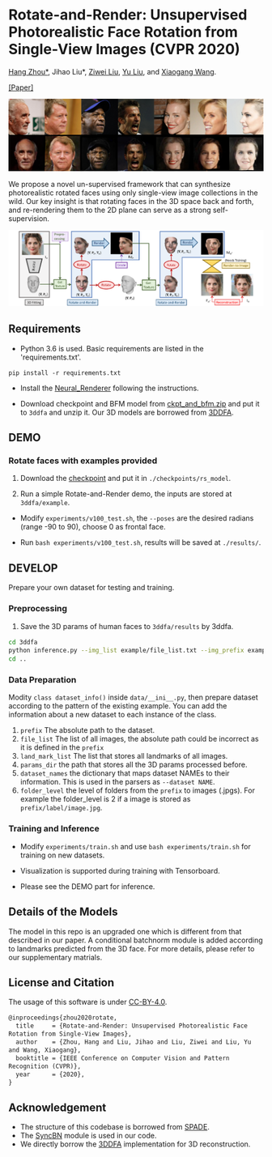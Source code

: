 # Rotate-and-Render: Unsupervised Photorealistic Face Rotation from Single-View Images (CVPR 2020)

[Hang Zhou*](https://hangz-nju-cuhk.github.io/), Jihao Liu*, [Ziwei Liu](https://liuziwei7.github.io/), [Yu Liu](http://www.liuyu.us/), and [Xiaogang Wang](http://www.ee.cuhk.edu.hk/~xgwang/).

[[Paper]](https://arxiv.org/abs/2003.08124)

<img src='./misc/teaser.png' width=880>

We propose a novel un-supervised framework that can synthesize 
photorealistic rotated faces using only single-view image collections 
in the wild. Our key insight is that rotating faces in the 3D space back and forth, 
and re-rendering them to the 2D plane can serve as a strong self-supervision.

  <img src='./misc/pipeline.png' width=800>

## Requirements
* Python 3.6 is used. Basic requirements are listed in the 'requirements.txt'.

```
pip install -r requirements.txt
```

* Install the [Neural_Renderer](https://github.com/daniilidis-group/neural_renderer) following the instructions.


* Download checkpoint and BFM model from [ckpt_and_bfm.zip](https://drive.google.com/file/d/1v31SOrGYueeDi2SxOAUuKWqnglEP0xwA/view?usp=sharing) and put it to ```3ddfa``` and unzip it. Our 3D models are borrowed from [3DDFA](https://github.com/cleardusk/3DDFA). 


## DEMO
### Rotate faces with examples provided
1. Download the [checkpoint](https://drive.google.com/file/d/1Vdlpwghjo4a9rOdn2iJEVlPd0EJegAex/view?usp=sharing)
and put it in ```./checkpoints/rs_model```.

2. Run a simple Rotate-and-Render demo, the inputs are stored at ```3ddfa/example```.

* Modify ```experiments/v100_test.sh```, the ```--poses``` are the desired radians (range -90 to 90), choose 0 as frontal face.

* Run ```bash experiments/v100_test.sh```, results will be saved at ```./results/```.

## DEVELOP

Prepare your own dataset for testing and training.

### Preprocessing

1. Save the 3D params of human faces to ```3ddfa/results``` by 3ddfa.
```bash
cd 3ddfa
python inference.py --img_list example/file_list.txt --img_prefix example/Images --save_dir results
cd ..
```

### Data Preparation

Modity  ```class dataset_info()``` inside ```data/__ini__.py```, then prepare dataset according to the pattern of the existing example.
You can add the information about a new dataset to each instance of the class.

1. ```prefix``` The absolute path to the dataset.
2. ```file_list``` The list of all images, the absolute path could be incorrect as it is defined in the ```prefix```
3. ```land_mark_list``` The list that stores all landmarks of all images. 
4. ```params_dir``` the path that stores all the 3D params processed before.
5. ```dataset_names``` the dictionary that maps dataset NAMEs to their information. This is used in the parsers as ```--dataset NAME```. 
6. ```folder_level``` the level of folders from the ```prefix``` to images (.jpgs). 
For example the folder_level is 2 if a image is stored as ```prefix/label/image.jpg```.

### Training and Inference
* Modify ```experiments/train.sh``` and use ```bash experiments/train.sh``` for training on new datasets.

* Visualization is supported during training with Tensorboard.

* Please see the DEMO part for inference.

## Details of the Models

The model in this repo is an upgraded one which is different from that described in our paper. A conditional batchnorm module is added according to landmarks predicted from the 3D face. For more details, please refer to our supplementary matrials.

## License and Citation
The usage of this software is under [CC-BY-4.0](https://github.com/Hangz-nju-cuhk/Rotate-and-Render/LICENSE).
```
@inproceedings{zhou2020rotate,
  title     = {Rotate-and-Render: Unsupervised Photorealistic Face Rotation from Single-View Images},
  author    = {Zhou, Hang and Liu, Jihao and Liu, Ziwei and Liu, Yu and Wang, Xiaogang},
  booktitle = {IEEE Conference on Computer Vision and Pattern Recognition (CVPR)},
  year      = {2020},
}
```

## Acknowledgement
* The structure of this codebase is borrowed from [SPADE](https://github.com/NVlabs/SPADE).
* The [SyncBN](https://github.com/vacancy/Synchronized-BatchNorm-PyTorch) module is used in our code.
* We directly borrow the [3DDFA](https://github.com/cleardusk/3DDFA) implementation for 3D reconstruction.
